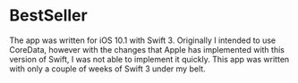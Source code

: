 # BestSeller
The app was written for iOS 10.1 with Swift 3.
Originally I intended to use CoreData, however with the changes that Apple has implemented with this version of Swift, I was not able to implement it quickly. This app was written with only a couple of weeks of Swift 3 under my belt.
